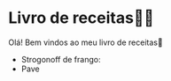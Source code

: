 # Livro de receitas:man_cook:

Olá! Bem vindos ao meu livro de receitas:wave:

- Strogonoff de frango:
- Pave
